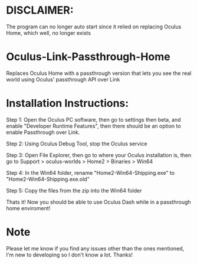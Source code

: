 # DISCLAIMER:
The program can no longer auto start since it relied on replacing Oculus Home, which well, no longer exists

# Oculus-Link-Passthrough-Home
Replaces Oculus Home with a passthrough version that lets you see the real world using Oculus' passthrough API over Link
# Installation Instructions:
Step 1: Open the Oculus PC software, then go to settings then beta, and enable "Developer Runtime Features", then there should be an option to enable Passthrough over Link.

Step 2: Using Oculus Debug Tool, stop the Oculus service

Step 3: Open File Explorer, then go to where your Oculus installation is, then go to Support > oculus-worlds > Home2 > Binaries > Win64

Step 4: In the Win64 folder, rename "Home2-Win64-Shipping.exe" to "Home2-Win64-Shipping.exe.old"

Step 5: Copy the files from the zip into the Win64 folder

Thats it! Now you should be able to use Oculus Dash while in a passthrough home enviroment!

# Note

Please let me know if you find any issues other than the ones mentioned, I'm new to developing so I don't know a lot. Thanks!
